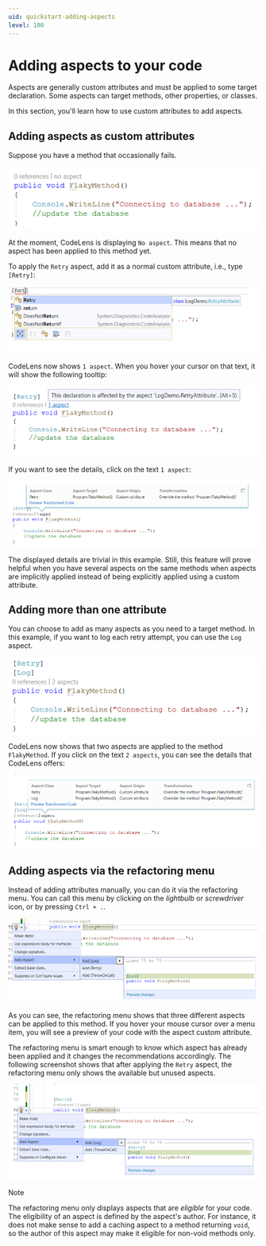 ```yaml
---
uid: quickstart-adding-aspects
level: 100
---
```


# Adding aspects to your code

Aspects are generally custom attributes and must be applied to some target declaration. Some aspects can target methods, other properties, or classes.

In this section, you'll learn how to use custom attributes to add aspects.

## Adding aspects as custom attributes

Suppose you have a method that occasionally fails. 

![](images/flaky_method_no_aspect.png)

At the moment, CodeLens is displaying `No aspect`. This means that no aspect has been applied to this method yet.

To apply the `Retry` aspect, add it as a normal custom attribute, i.e., type `[Retry]`:

![](images/applying_retry_attribute.png)

CodeLens now shows `1 aspect`. When you hover your cursor on that text, it will show the following tooltip:

![](images/retry_aspect_applied.png)

If you want to see the details, click on the text `1 aspect`:

![Retry_Aspect_Code_Lense](images/showing_retry_aspect_code_lense.png)

The displayed details are trivial in this example. Still, this feature will prove helpful when you have several aspects on the same methods when aspects are implicitly applied instead of being explicitly applied using a custom attribute.

## Adding more than one attribute

You can choose to add as many aspects as you need to a target method. In this example, if you want to log each retry attempt, you can use the `Log` aspect.

![Retry_and_Log_Aspect_Together](images/retry_and_log_aspect_together.png)

CodeLens now shows that two aspects are applied to the method `FlakyMethod`. If you click on the text `2 aspects`, you can see the details that CodeLens offers:

![Retry_Log_Applied_CodeLense](images/retry_log_code_lense_details.png)


## Adding aspects via the refactoring menu

Instead of adding attributes manually, you can do it via the refactoring menu. You can call this menu by clicking on the _lightbulb_ or _screwdriver_ icon, or by pressing `Ctrl + .`.

![Context_menu_offers_aspects](images/add_aspect_via_context_menu.png)

As you can see, the refactoring menu shows that three different aspects can be applied to this method. If you hover your mouse cursor over a menu item, you will see a preview of your code with the aspect custom attribute.

The refactoring menu is smart enough to know which aspect has already been applied and it changes the recommendations accordingly. The following screenshot shows that after applying the `Retry` aspect, the refactoring menu only shows the available but unused aspects.

![Sucecssive_application_of_aspects_via_context_menu](images/successive_application_aspects_via_context_menu.png)

> [!NOTE]
> The refactoring menu only displays aspects that are _eligible_ for your code. The eligibility of an aspect is defined by the aspect's author. For instance, it does not make sense to add a caching aspect to a method returning `void`, so the author of this aspect may make it eligible for non-void methods only.

